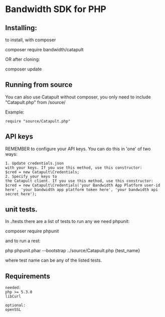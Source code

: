 Bandwidth SDK for PHP
=========================================================

Installing:
----------------------------------------------------------------

to install, with composer

composer require bandwidth/catapult

OR after cloning:

composer update



Running from source
---------------------------------------------------------------

You can also use Catapult without composer, you only need
to include "Catapult.php" from /source/

Example:

    require "source/Catapult.php"


API keys
---------------------------------------------------------------


REMEMBER to configure your API keys.
You can do this in 'one' of two ways:

    1. Update credentials.json
    with your keys. If you use this method, use this constructor:
    $cred = new Catapult\Credentials;
    2. Specify your keys to 
    the Catapult client. If you use this method, use this constructor:
    $cred = new Catapult\Credentials('your Bandwidth App Platform user-id here', 'your bandwidth app platform token here', 'your bandwidth api secret here');



unit tests.
---------------------------------------------------------------

In ./tests there are a list of tests to run any
we need phpunit:

composer require phpunit

and to run a rest:

php phpunit.phar --bootstrap ../source/Catapult.php {test_name} 

where test name can be any of the listed tests.


Requirements
---------------------------------------------------------------

    needed:
    php >= 5.3.0
    libCurl

    optional:
    openSSL
